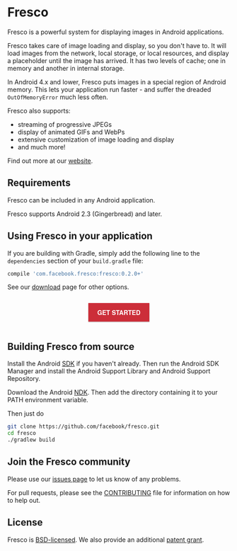 # Fresco 

Fresco is a powerful system for displaying images in Android applications.

Fresco takes care of image loading and display, so you don't have to. It will load images from the network, local storage, or local resources, and display a placeholder until the image has arrived. It has two levels of cache; one in memory and another in internal storage.

In Android 4.x and lower, Fresco puts images in a special region of Android memory. This lets your application run faster - and suffer the dreaded `OutOfMemoryError` much less often.

Fresco also supports:

* streaming of progressive JPEGs
* display of animated GIFs and WebPs
* extensive customization of image loading and display
* and much more!

Find out more at our [website](http://frescolib.org/index.html).

## Requirements

Fresco can be included in any Android application. 

Fresco supports Android 2.3 (Gingerbread) and later. 

## Using Fresco in your application

If you are building with Gradle, simply add the following line to the `dependencies` section of your `build.gradle` file:

```groovy
compile 'com.facebook.fresco:fresco:0.2.0+'
```

See our [download](http://frescolib.org/docs/download-fresco.html) page for other options.

<div style="text-align: center; box-sizing: border-box; line-height: 22px; color: #444; font-family:proxima-nova, 'Helvetica Neue', Helvetica, Arial, sans-serif">
<a style="background: #cc2e39; font-weight: bold; color: #ffffff; text-transform: uppercase; padding: 10px 20px; display: inline-block; margin: 1em; box-shadow: 0px 1px 2px rgba(0,0,0,0.3); text-decoration:none" href="http://frescolib.org/docs/index.html">Get Started</a>
</div>

## Building Fresco from source

Install the Android [SDK](https://developer.android.com/sdk/index.html#Other) if you haven't already. Then run the Android SDK Manager and install the Android Support Library and Android Support Repository.

Download the Android [NDK](https://developer.android.com/tools/sdk/ndk/index.html). Then add the directory containing it to your PATH environment variable.

Then just do

```sh
git clone https://github.com/facebook/fresco.git
cd fresco
./gradlew build
```

## Join the Fresco community

Please use our [issues page](https://github.com/facebook/fresco/issues) to let us know of any problems.

For pull requests, please see the [CONTRIBUTING](https://github.com/facebook/fresco/blob/master/CONTRIBUTING.md) file for information on how to help out.

## License
Fresco is [BSD-licensed](https://github.com/facebook/fresco/blob/master/LICENSE). We also provide an additional [patent grant](https://github.com/facebook/fresco/blob/master/PATENTS).
